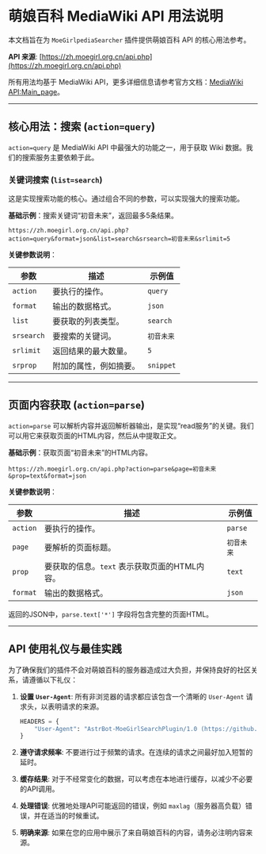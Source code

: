 # 萌娘百科 MediaWiki API 用法说明

本文档旨在为 `MoeGirlpediaSearcher` 插件提供萌娘百科 API 的核心用法参考。

**API 来源**: [https://zh.moegirl.org.cn/api.php](https://zh.moegirl.org.cn/api.php)

所有用法均基于 MediaWiki API，更多详细信息请参考官方文档：[MediaWiki API:Main_page](https://www.mediawiki.org/wiki/Special:MyLanguage/API:Main_page)。

---

## 核心用法：搜索 (`action=query`)

`action=query` 是 MediaWiki API 中最强大的功能之一，用于获取 Wiki 数据。我们的搜索服务主要依赖于此。

### 关键词搜索 (`list=search`)

这是实现搜索功能的核心。通过组合不同的参数，可以实现强大的搜索功能。

**基础示例**：搜索关键词“初音未来”，返回最多5条结果。

```
https://zh.moegirl.org.cn/api.php?action=query&format=json&list=search&srsearch=初音未来&srlimit=5
```

**关键参数说明**：

| 参数 | 描述 | 示例值 |
| --- | --- | --- |
| `action` | 要执行的操作。 | `query` |
| `format` | 输出的数据格式。 | `json` |
| `list` | 要获取的列表类型。 | `search` |
| `srsearch` | 要搜索的关键词。 | `初音未来` |
| `srlimit` | 返回结果的最大数量。 | `5` |
| `srprop` | 附加的属性，例如摘要。 | `snippet` |

---

## 页面内容获取 (`action=parse`)

`action=parse` 可以解析内容并返回解析器输出，是实现“read服务”的关键。我们可以用它来获取页面的HTML内容，然后从中提取正文。

**基础示例**：获取页面“初音未来”的HTML内容。

```
https://zh.moegirl.org.cn/api.php?action=parse&page=初音未来&prop=text&format=json
```

**关键参数说明**：

| 参数 | 描述 | 示例值 |
| --- | --- | --- |
| `action` | 要执行的操作。 | `parse` |
| `page` | 要解析的页面标题。 | `初音未来` |
| `prop` | 要获取的信息。`text` 表示获取页面的HTML内容。 | `text` |
| `format` | 输出的数据格式。 | `json` |

返回的JSON中，`parse.text['*']` 字段将包含完整的页面HTML。

---

## API 使用礼仪与最佳实践

为了确保我们的插件不会对萌娘百科的服务器造成过大负担，并保持良好的社区关系，请遵循以下礼仪：

1.  **设置 `User-Agent`**: 所有非浏览器的请求都应该包含一个清晰的 `User-Agent` 请求头，以表明请求的来源。
    ```python
    HEADERS = {
        "User-Agent": "AstrBot-MoeGirlSearchPlugin/1.0 (https://github.com/your-repo)"
    }
    ```

2.  **遵守请求频率**: 不要进行过于频繁的请求。在连续的请求之间最好加入短暂的延时。

3.  **缓存结果**: 对于不经常变化的数据，可以考虑在本地进行缓存，以减少不必要的API调用。

4.  **处理错误**: 优雅地处理API可能返回的错误，例如 `maxlag`（服务器高负载）错误，并在适当的时候重试。

5.  **明确来源**: 如果在您的应用中展示了来自萌娘百科的内容，请务必注明内容来源。
